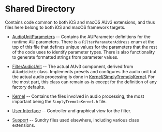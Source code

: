 # Shared Directory

Contains code common to both iOS and macOS AUv3 extensions, and thus files here belong to both iOS and macOS
framework targets.

- [AudioUnitParameters](AudioUnitParameters.swift) -- Contains the AUParameter definitions for the runtime AU
  parameters. There is a `FilterParameterAddress` enum at the top of this file that defines unique values for
  the parameters that the rest of the code uses to identify parameter types. There is also functionality to
  generate formatted strings from parameter values.

- [FilterAudioUnit](FilterAudioUnit.swift) -- The actual AUv3 component, derived from `AUAudioUnit` class.
  Implements presets and configures the audio unit but the actual audio processing is done in
  [Kernel/SimplyTremoloKernel](Kernel/SimplyTremoloKernel.h). For the most part, this class can remain as-is except
  for the definition of any factory defaults.

- [Kernel](Kernel) -- Contains the files involved in audio processing, the most important being the
  `SimplyTremoloKernel.h` file.

- [User Interface](User%20Interface) -- Controller and graphical view for the filter.

- [Support](Support) -- Sundry files used elsewhere, including various class extensions.
